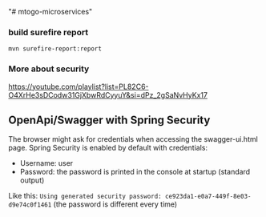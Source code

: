 "# mtogo-microservices" 


### build surefire report
``mvn surefire-report:report``

### More about security
https://youtube.com/playlist?list=PL82C6-O4XrHe3sDCodw31GjXbwRdCyyuY&si=dPz_2gSaNvHyKx17

## OpenApi/Swagger with Spring Security

The browser might ask for credentials when accessing the swagger-ui.html page. Spring Security is enabled by default with credentials:
* Username: user
* Password: the password is printed in the console at startup (standard output)

Like this:
`Using generated security password: ce923da1-e0a7-449f-8e03-d9e74c0f1461` (the password is different every time)

